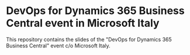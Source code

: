 # DevOps for Dynamics 365 Business Central event in Microsoft Italy
This repository contains the slides of the "DevOps for Dynamics 365 Business Central" event c/o Microsoft Italy.
